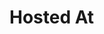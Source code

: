<h1>Hosted At</h1><a href="https://44-563-web-apps-s22.github.io/webapps-s22-assignment-3-S546830/"></a>


